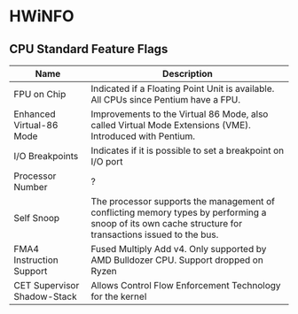 # HWiNFO

## CPU Standard Feature Flags

|Name|Description|
|----|-----------|
|FPU on Chip|Indicated if a Floating Point Unit is available. All CPUs since Pentium have a FPU.|
|Enhanced Virtual-86 Mode| Improvements to the Virtual 86 Mode, also called Virtual Mode Extensions (VME). Introduced with Pentium.|
|I/O Breakpoints|Indicates if it is possible to set a breakpoint on I/O port|
|Processor Number|?|
|Self Snoop|The processor supports the management of conflicting memory types by performing a snoop of its own cache structure for transactions issued to the bus.|
|FMA4 Instruction Support|Fused Multiply Add v4. Only supported by AMD Bulldozer CPU. Support dropped on Ryzen|
|CET Supervisor Shadow-Stack|Allows Control Flow Enforcement Technology for the kernel|
